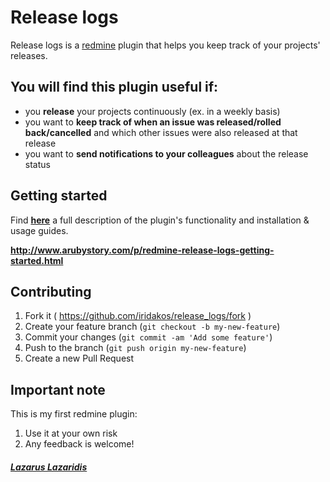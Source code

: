 # Release logs

Release logs is a [redmine](http://redmine.org) plugin that helps you keep track of your projects' releases.

## You will find this plugin useful if:

* you **release** your projects continuously (ex. in a weekly basis)
* you want to **keep track of when an issue was released/rolled back/cancelled** and which other issues were also released at that release
* you want to **send notifications to your colleagues** about the release status
 
## Getting started

Find [**here**](http://www.arubystory.com/p/redmine-release-logs-getting-started.html) a full description of the plugin's functionality and installation & usage guides.

**http://www.arubystory.com/p/redmine-release-logs-getting-started.html**

## Contributing

1. Fork it ( https://github.com/iridakos/release_logs/fork )
2. Create your feature branch (`git checkout -b my-new-feature`)
3. Commit your changes (`git commit -am 'Add some feature'`)
4. Push to the branch (`git push origin my-new-feature`)
5. Create a new Pull Request

## Important note
This is my first redmine plugin:
1. Use it at your own risk
2. Any feedback is welcome!

##### [**Lazarus Lazaridis**](http://twitter.com/arubystory)
